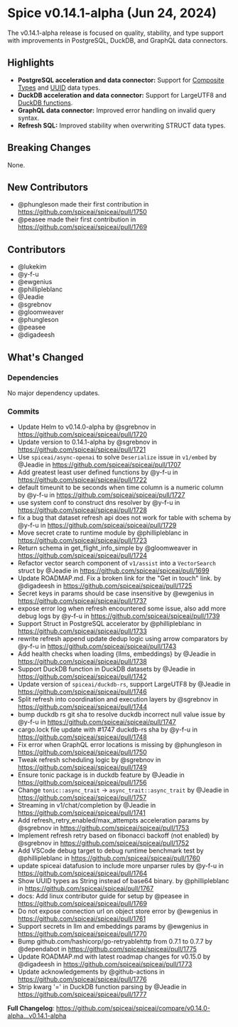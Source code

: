 # Spice v0.14.1-alpha (Jun 24, 2024)

The v0.14.1-alpha release is focused on quality, stability, and type support with improvements in PostgreSQL, DuckDB, and GraphQL data connectors.

## Highlights

- **PostgreSQL acceleration and data connector:** Support for [Composite Types](https://www.postgresql.org/docs/current/rowtypes.html#ROWTYPES) and [UUID](https://www.postgresql.org/docs/current/datatype-uuid.html) data types.
- **DuckDB acceleration and data connector:** Support for LargeUTF8 and [DuckDB functions](https://duckdb.org/docs/data/overview).
- **GraphQL data connector:** Improved error handling on invalid query syntax.
- **Refresh SQL:** Improved stability when overwriting STRUCT data types.

## Breaking Changes

None.

## New Contributors
* @phungleson made their first contribution in https://github.com/spiceai/spiceai/pull/1750
* @peasee made their first contribution in https://github.com/spiceai/spiceai/pull/1769

## Contributors

- @lukekim
- @y-f-u
- @ewgenius
- @phillipleblanc
- @Jeadie
- @sgrebnov
- @gloomweaver
- @phungleson
- @peasee
- @digadeesh


## What's Changed
### Dependencies

No major dependency updates.

### Commits
* Update Helm to v0.14.0-alpha by @sgrebnov in https://github.com/spiceai/spiceai/pull/1720
* Update version to 0.14.1-alpha by @sgrebnov in https://github.com/spiceai/spiceai/pull/1721
* Use `spiceai/async-openai` to solve `Deserialize` issue in `v1/embed` by @Jeadie in https://github.com/spiceai/spiceai/pull/1707
* Add greatest least user defined functions by @y-f-u in https://github.com/spiceai/spiceai/pull/1722
* default timeunit to be seconds when time column is a numeric column by @y-f-u in https://github.com/spiceai/spiceai/pull/1727
* use system conf to construct dns resolver by @y-f-u in https://github.com/spiceai/spiceai/pull/1728
* fix a bug that dataset refresh api does not work for table with schema by @y-f-u in https://github.com/spiceai/spiceai/pull/1729
* Move secret crate to runtime module by @phillipleblanc in https://github.com/spiceai/spiceai/pull/1723
* Return schema in get_flight_info_simple by @gloomweaver in https://github.com/spiceai/spiceai/pull/1724
* Refactor vector search component of `v1/assist` into a `VectorSearch` struct by @Jeadie in https://github.com/spiceai/spiceai/pull/1699
* Update ROADMAP.md.  Fix a broken link for the "Get in touch" link. by @digadeesh in https://github.com/spiceai/spiceai/pull/1725
* Secret keys in params should be case insensitive by @ewgenius in https://github.com/spiceai/spiceai/pull/1737
* expose error log when refresh encountered some issue, also add more debug logs by @y-f-u in https://github.com/spiceai/spiceai/pull/1739
* Support Struct in PostgreSQL accelerator by @phillipleblanc in https://github.com/spiceai/spiceai/pull/1733
* rewrite refresh append update dedup logic using arrow comparators by @y-f-u in https://github.com/spiceai/spiceai/pull/1743
* Add health checks when loading  {llms, embeddings} by @Jeadie in https://github.com/spiceai/spiceai/pull/1738
* Support DuckDB function in DuckDB datasets by @Jeadie in https://github.com/spiceai/spiceai/pull/1742
* Update version of `spiceai/duckdb-rs`, support LargeUTF8 by @Jeadie in https://github.com/spiceai/spiceai/pull/1746
* Split refresh into coordination and execution layers by @sgrebnov in https://github.com/spiceai/spiceai/pull/1744
* bump duckdb rs git sha to resolve duckdb incorrect null value issue by @y-f-u in https://github.com/spiceai/spiceai/pull/1747
* cargo.lock file update with #1747 duckdb-rs sha by @y-f-u in https://github.com/spiceai/spiceai/pull/1748
* Fix error when GraphQL error locations is missing by @phungleson in https://github.com/spiceai/spiceai/pull/1750
* Tweak refresh scheduling logic by @sgrebnov in https://github.com/spiceai/spiceai/pull/1749
* Ensure tonic package is in duckdb feature by @Jeadie in https://github.com/spiceai/spiceai/pull/1756
* Change  `tonic::async_trait` -> `async_trait::async_trait` by @Jeadie in https://github.com/spiceai/spiceai/pull/1757
* Streaming in v1/chat/completion by @Jeadie in https://github.com/spiceai/spiceai/pull/1741
* Add refresh_retry_enabled/max_attempts acceleration params by @sgrebnov in https://github.com/spiceai/spiceai/pull/1753
* Implement refresh retry based on fibonacci backoff (not enabled) by @sgrebnov in https://github.com/spiceai/spiceai/pull/1752
* Add VSCode debug target to debug runtime benchmark test by @phillipleblanc in https://github.com/spiceai/spiceai/pull/1760
* update spiceai datafusion to include more unparser rules by @y-f-u in https://github.com/spiceai/spiceai/pull/1764
* Show UUID types as String instead of base64 binary. by @phillipleblanc in https://github.com/spiceai/spiceai/pull/1767
* docs: Add linux contributor guide for setup by @peasee in https://github.com/spiceai/spiceai/pull/1769
* Do not expose connection url on object store error by @ewgenius in https://github.com/spiceai/spiceai/pull/1761
* Support secrets in llm and embeddings params by @ewgenius in https://github.com/spiceai/spiceai/pull/1770
* Bump github.com/hashicorp/go-retryablehttp from 0.7.1 to 0.7.7 by @dependabot in https://github.com/spiceai/spiceai/pull/1775
* Update ROADMAP.md with latest roadmap changes for v0.15.0 by @digadeesh in https://github.com/spiceai/spiceai/pull/1773
* Update acknowledgements by @github-actions in https://github.com/spiceai/spiceai/pull/1776
* Strip kwarg '=' in DuckDB function parsing by @Jeadie in https://github.com/spiceai/spiceai/pull/1777

**Full Changelog**: https://github.com/spiceai/spiceai/compare/v0.14.0-alpha...v0.14.1-alpha
